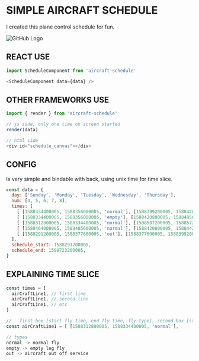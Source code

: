 # SIMPLE AIRCRAFT SCHEDULE
I created this plane control schedule for fun.

![GitHub Logo](https://raw.githubusercontent.com/heyderpd/aircraft-schedule/master/img.gif)

## REACT USE
```javascript
import ScheduleComponent from 'aircraft-schedule'

<ScheduleComponent data={data} />
```

## OTHER FRAMEWORKS USE
```javascript
import { render } from 'aircraft-schedule'

// js side, only one time on screen started
render(data)

// html side
<div id="schedule_canvas"></div>
```

## CONFIG
Is very simple and bindable with back, using unix time for time slice.
```javascript
const data = {
  day: ['Sunday', 'Monday', 'Tuesday', 'Wednesday', 'Thursday'],
  num: [4, 5, 6, 7, 8],
  times: [
    [ [1588334400005, 1588356000005, 'normal'], [1588399200005, 1588420800005, 'normal'], [1588464000005, 1588485600005, 'normal'], ],
    [ [1588334400005, 1588356000005, 'empty'], [1588420800005, 1588485600005, 'normal'], [1588528800005, 1588550400005, 'empty'], [1588593600005, 1588636800005, 'normal'], ],
    [ [1588312800005, 1588334400005, 'normal'], [1588507200005, 1588572000005, 'normal'], ],
    [ [1588464000005, 1588485600005, 'normal'], [1588420800005, 1588442400005, 'empty'], [1588528800005, 1588550400005, 'empty'], [1588680000005, 1588701600005, 'empty'], ],
    [ [1588291200005, 1588377600005, 'out'], [1588377600005, 1588399200005, 'normal'], [1588399200005, 1588723200005, 'out'], ],
  ],
  schedule_start: 1588291200005,
  schedule_end: 1588723200005,
}
```

## EXPLAINING TIME SLICE
```javascript
const times = [
  airCraftLine1, // first line
  airCraftLine1, // second line
  airCraftLine1, // etc
]

//   first box [start fly time, end fly time, fly type], second box [start fly time, end fly time, fly type]
const airCraftLine1 = [ [1588312800005, 1588334400005, 'normal'],            [1588507200005, 1588572000005, 'normal'], ],

// types
normal -> normal fly
empty -> empty leg fly
out -> aircraft out off service
```
